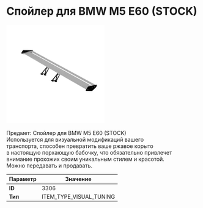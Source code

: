 # Спойлер для BMW M5 E60 (STOCK)

![Item Image](../img/3306.webp?raw=true)

Предмет: Спойлер для BMW M5 E60 (STOCK)<br>Используется для визуальной модификаций вашего<br>транспорта, способен превратить ваше ржавое корыто<br>в настоящую порхающую бабочку, что обязательно привлечет<br>внимание прохожих своим уникальным стилем и красотой.<br>Можно передавать и продавать.


| Параметр | Значение |
|----------|----------|
| **ID** | 3306 |
| **Тип** | ITEM_TYPE_VISUAL_TUNING |

